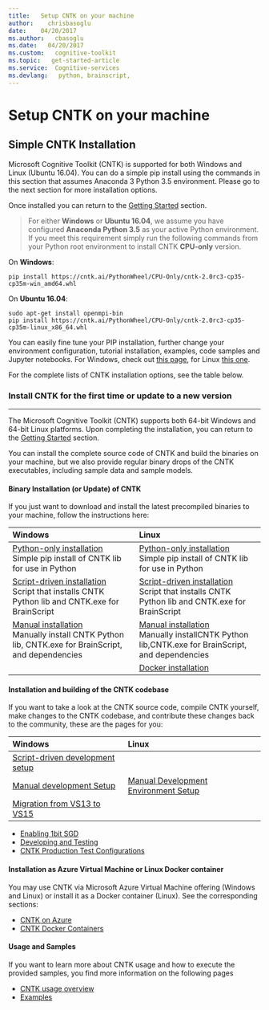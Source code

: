 ```yaml
---
title:   Setup CNTK on your machine
author:    chrisbasoglu
date:    04/20/2017
ms.author:   cbasoglu
ms.date:   04/20/2017
ms.custom:   cognitive-toolkit
ms.topic:   get-started-article
ms.service:  Cognitive-services
ms.devlang:   python, brainscript, 
---
```


# Setup CNTK on your machine

## Simple CNTK Installation

Microsoft Cognitive Toolkit (CNTK) is supported for both Windows and Linux (Ubuntu 16.04). You can do a simple pip install using the commands in this section that assumes Anaconda 3 Python 3.5 environment. Please go to the next section for more installation options. 

Once installed you can return to the [Getting Started](https://www.cntk.ai/pythondocs/gettingstarted.html) section.

> For either **Windows** or **Ubuntu 16.04**, we assume you have configured **Anaconda Python 3.5** as your active Python environment. If you meet this requirement simply run the following commands from your Python root environment to install CNTK **CPU-only** version.

On **Windows**: 
```
pip install https://cntk.ai/PythonWheel/CPU-Only/cntk-2.0rc3-cp35-cp35m-win_amd64.whl
```
On **Ubuntu 16.04**:
```
sudo apt-get install openmpi-bin
pip install https://cntk.ai/PythonWheel/CPU-Only/cntk-2.0rc3-cp35-cp35m-linux_x86_64.whl
```
You can easily fine tune your PIP installation, further change your environment configuration, tutorial installation, examples, code samples and Jupyter notebooks.
For Windows, check out [this page](./Setup-Windows-Python.md), for Linux [this one](./Setup-Linux-Python.md).

For the complete lists of CNTK installation options, see the table below.

### Install CNTK for the first time or update to a new version
-------------------------------
The Microsoft Cognitive Toolkit (CNTK) supports both 64-bit Windows and 64-bit Linux platforms. Upon completing the installation, you can return to the [Getting Started](https://www.cntk.ai/pythondocs/gettingstarted.html) section.

You can install the complete source code of CNTK and build the binaries on your machine, but we 
also provide regular binary drops of the CNTK executables, including sample data and sample models.

#### Binary Installation (or Update) of CNTK

If you just want to download and install the latest precompiled binaries to your machine, follow the instructions here:

|Windows                  | Linux                   |
|:------------------------|:------------------------|
|[Python-only installation](./Setup-Windows-Python.md)<br>Simple pip install of CNTK lib for use in Python| [Python-only installation](./Setup-Linux-Python.md)<br>Simple pip install of CNTK lib for use in Python |
|[Script-driven installation](./Setup-Windows-Binary-Script.md)<br>Script that installs CNTK Python lib and CNTK.exe for BrainScript | [Script-driven installation](./Setup-Linux-Binary-Script.md)<br>Script that installs CNTK Python lib and CNTK.exe for BrainScript 
|[Manual installation](./Setup-Windows-Binary-Manual.md)<br>Manually install CNTK Python lib, CNTK.exe for BrainScript, and dependencies  | [Manual installation](./Setup-Linux-Binary-Manual.md)<br>Manually installCNTK Python lib,CNTK.exe for BrainScript, and dependencies
|                                                     | [Docker installation](./CNTK-Docker-Containers.md)
#### Installation and building of the CNTK codebase

If you want to take a look at the CNTK source code, compile CNTK yourself, make changes to the CNTK codebase, and contribute these changes back to the community, these are the pages for you:

|Windows                  | Linux                   |
|:------------------------|:------------------------|
|[Script-driven development setup](./Setup-CNTK-with-script-on-Windows.md) |
|[Manual development Setup](./Setup-CNTK-on-Windows.md) | [Manual Development Environment Setup](./Setup-CNTK-on-Linux.md) 
|[Migration from VS13 to VS15](./Setup-Migrate-VS13-to-VS15.md) | 
 

* [Enabling 1bit SGD](./Enabling-1bit-SGD.md)
* [Developing and Testing](./Developing-and-Testing.md)
* [CNTK Production Test Configurations](./Test-Configurations.md)

#### Installation as Azure Virtual Machine or Linux Docker container

You may use CNTK via Microsoft Azure Virtual Machine offering (Windows and Linux) or install it as a Docker container (Linux). See the corresponding sections:

* [CNTK on Azure](./CNTK-on-Azure.md)
* [CNTK Docker Containers](./CNTK-Docker-Containers.md)

#### Usage and Samples

If you want to learn more about CNTK usage and how to execute the provided samples, you find more information on the following pages

* [CNTK usage overview](./CNTK-usage-overview.md)
* [Examples](./Examples.md)
